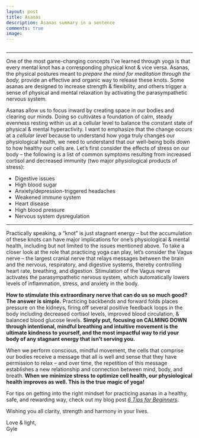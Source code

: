 ```yaml
---
layout: post
title: Asanas
description: Asanas summary in a sentence
comments: true
image: 
---
```

<span class="image fit"><img src="{% link assets/images/asanas_2412.JPG %}" alt="" /></span>
<hr/>
<p>
One of the most game-changing concepts I’ve learned through yoga is that every mental knot has a corresponding physical knot & vice versa. Asanas, the physical postures meant to <i>prepare the mind for meditation through the body,</i> provide an effective and organic way to release these knots. Some asanas are designed to increase strength & flexibility, and others trigger a sense of physical and mental relaxation by activating the parasympathetic nervous system.
<p>
Asanas allow us to focus inward by creating space in our bodies and clearing our minds. Doing so cultivates a foundation of calm, steady evenness resting within us at a cellular level to balance the constant state of physical & mental hyperactivity. I want to emphasize that the change occurs at a <i>cellular level</i> because to understand how yoga truly changes our physiological health, we need to understand that our well-being boils down to how healthy our cells are. Let’s first consider the effects of stress on our body – the following is a list of common symptoms resulting from increased cortisol and decreased immunity (two major physiological products of stress):
<ul>
    <li>Digestive issues</li>
    <li>High blood sugar</li>
    <li>Anxiety/depression-triggered headaches</li>
    <li>Weakened immune system</li>
    <li>Heart disease</li>
    <li>High blood pressure</li>
    <li>Nervous system dysregulation</li>
</ul>
<hr/>
<p>
Practically speaking, a “knot” is just stagnant energy – but the accumulation of these knots can have major implications for one’s physiological & mental health, including but not limited to the issues mentioned above. To take a closer look at the role that practicing yoga can play, let’s consider the Vagus nerve – the largest cranial nerve that relays messages between the brain and the nervous, respiratory, and digestive systems, thereby controlling heart rate, breathing, and digestion. Stimulation of the Vagus nerve activates the parasympathetic nervous system, which automatically lowers levels of inflammation, stress, and anxiety in the body. 
<p>
<b> How to stimulate this extraordinary nerve that can do us so much good? The answer is simple.</b>  Practicing backbends and forward folds places pressure on the kidneys, firing off several positive feedback loops in the body including decreased cortisol levels, improved blood circulation, & balanced blood glucose levels. <b> Simply put, focusing on CALMING DOWN through intentional, mindful breathing and intuitive movement is the ultimate kindness to yourself, and the most impactful way to rid your body of any stagnant energy that isn’t serving you.</b>
<p>
When we perform conscious, mindful movement, the cells that comprise our bodies receive a message that all is well and sense that they have permission to relax – and over time, the repetition of this message establishes a new relationship and connection between mind, body, and breath.<b> When we minimize stress to optimize cell health, our physiological health improves as well. This is the true magic of yoga!</b>
<p>
For tips on getting into the right mindset for practicing asanas in a healthy, safe, and rewarding way, check out my blog post <i><a href="{% post_url 2021-04-28-beginners %}">6 Tips for Beginners</a></i>.
<p>
Wishing you all clarity, strength and harmony in your lives.
<p>
Love & light,<br/>
Gyle

